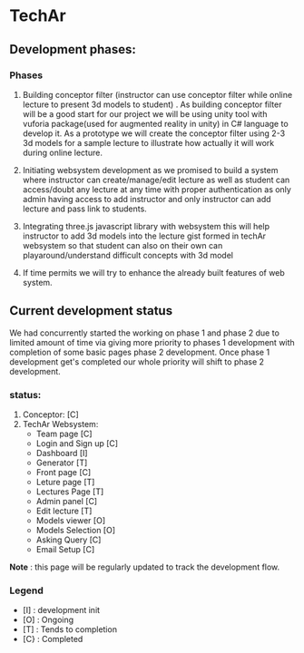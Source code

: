 # TechAr

## Development phases:

### Phases
1. Building conceptor filter (instructor can use
conceptor filter while online lecture to present
3d models to student) . As building conceptor
filter will be a good start for our project we will
be using unity tool with vuforia package(used
for augmented reality in unity) in C# language
to develop it. As a prototype we will create the
conceptor filter using 2-3 3d models for a
sample lecture to illustrate how actually it will
work during online lecture.

2. Initiating websystem development as we
promised to build a system where instructor
can create/manage/edit lecture as well as
student can access/doubt any lecture at any
time with proper authentication as only admin
having access to add instructor and only
instructor can add lecture and pass link to
students.


3. Integrating three.js javascript library with
websystem this will help instructor to add 3d
models into the lecture gist formed in techAr
websystem so that student can also on their
own can playaround/understand difficult
concepts with 3d model


4. If time permits we will try to enhance the
already built features of web system.

## Current development status 

We had concurrently started the working on phase 1 and phase 2 due to limited amount of time via giving more priority to phases 1 development with completion of some basic pages phase 2 development. Once phase 1 development get's completed our whole priority will shift to phase 2 development. 

### status:
1. Conceptor: [C] 
2. TechAr Websystem: 
   - Team page [C]
   - Login and Sign up [C]
   - Dashboard [I]
   - Generator [T] 
   - Front page [C]
   - Leture page [T]
   - Lectures Page [T]
   - Admin panel [C]
   - Edit lecture [T]
   - Models viewer [O]
   - Models Selection [O]
   - Asking Query [C]
   - Email Setup [C]

<b>Note</b> : this page will be regularly updated to track the development flow.
### Legend
   - [I] :  development init
   - [O] :  Ongoing
   - [T] :  Tends to completion
   - [C} :  Completed

